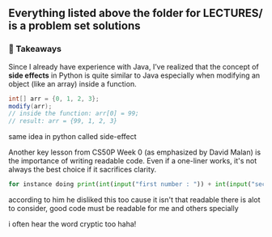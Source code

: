 ## Everything listed above the folder for LECTURES/ is a problem set solutions

### 📘 Takeaways
 
Since I already have experience with Java, I’ve realized that the concept of **side effects** in Python is quite similar to Java especially when modifying an object (like an array) inside a function.

```java
int[] arr = {0, 1, 2, 3};
modify(arr);
// inside the function: arr[0] = 99;
// result: arr = {99, 1, 2, 3}
```

same idea in python called side-effect

Another key lesson from CS50P Week 0 (as emphasized by David Malan) is the importance of writing readable code. Even if a one-liner works, it's not always the best choice if it sacrifices clarity.

```python
for instance doing print(int(input("first number : ")) + int(input("second number : ")))
```

according to him he disliked this too cause it isn't that readable there is alot to consider, good code must be readable for me and others specially

i often hear the word cryptic too haha!
